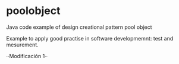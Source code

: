 poolobject
==========

Java code example of  design creational pattern pool object

Example to apply good practise in software developmemnt: test and mesurement.

··Modificación 1··